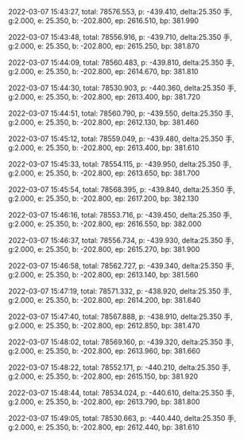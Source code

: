 2022-03-07 15:43:27, total: 78576.553, p: -439.410, delta:25.350 手, g:2.000, e: 25.350, b: -202.800, ep: 2616.510, bp: 381.990

2022-03-07 15:43:48, total: 78556.916, p: -439.710, delta:25.350 手, g:2.000, e: 25.350, b: -202.800, ep: 2615.250, bp: 381.870

2022-03-07 15:44:09, total: 78560.483, p: -439.810, delta:25.350 手, g:2.000, e: 25.350, b: -202.800, ep: 2614.670, bp: 381.810

2022-03-07 15:44:30, total: 78530.903, p: -440.360, delta:25.350 手, g:2.000, e: 25.350, b: -202.800, ep: 2613.400, bp: 381.720

2022-03-07 15:44:51, total: 78560.790, p: -439.550, delta:25.350 手, g:2.000, e: 25.350, b: -202.800, ep: 2612.130, bp: 381.460

2022-03-07 15:45:12, total: 78559.049, p: -439.480, delta:25.350 手, g:2.000, e: 25.350, b: -202.800, ep: 2613.400, bp: 381.610

2022-03-07 15:45:33, total: 78554.115, p: -439.950, delta:25.350 手, g:2.000, e: 25.350, b: -202.800, ep: 2613.650, bp: 381.700

2022-03-07 15:45:54, total: 78568.395, p: -439.840, delta:25.350 手, g:2.000, e: 25.350, b: -202.800, ep: 2617.200, bp: 382.130

2022-03-07 15:46:16, total: 78553.716, p: -439.450, delta:25.350 手, g:2.000, e: 25.350, b: -202.800, ep: 2616.550, bp: 382.000

2022-03-07 15:46:37, total: 78556.734, p: -439.930, delta:25.350 手, g:2.000, e: 25.350, b: -202.800, ep: 2615.270, bp: 381.900

2022-03-07 15:46:58, total: 78562.727, p: -439.340, delta:25.350 手, g:2.000, e: 25.350, b: -202.800, ep: 2613.140, bp: 381.560

2022-03-07 15:47:19, total: 78571.332, p: -438.920, delta:25.350 手, g:2.000, e: 25.350, b: -202.800, ep: 2614.200, bp: 381.640

2022-03-07 15:47:40, total: 78567.888, p: -438.910, delta:25.350 手, g:2.000, e: 25.350, b: -202.800, ep: 2612.850, bp: 381.470

2022-03-07 15:48:02, total: 78569.160, p: -439.320, delta:25.350 手, g:2.000, e: 25.350, b: -202.800, ep: 2613.960, bp: 381.660

2022-03-07 15:48:22, total: 78552.171, p: -440.210, delta:25.350 手, g:2.000, e: 25.350, b: -202.800, ep: 2615.150, bp: 381.920

2022-03-07 15:48:44, total: 78534.024, p: -440.610, delta:25.350 手, g:2.000, e: 25.350, b: -202.800, ep: 2613.790, bp: 381.800

2022-03-07 15:49:05, total: 78530.663, p: -440.440, delta:25.350 手, g:2.000, e: 25.350, b: -202.800, ep: 2612.440, bp: 381.610